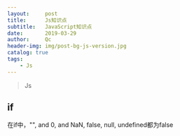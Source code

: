 ```yaml
---
layout:     post
title:      Js知识点
subtitle:   JavaScript知识点
date:       2019-03-29
author:     Qc
header-img: img/post-bg-js-version.jpg
catalog: true
tags:
    - Js
---
```


> Js

## if

在if中，"", and 0, and NaN, false, null, undefined都为false